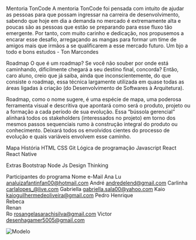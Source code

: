 Mentoria TonCode
A mentoria TonCode foi pensada com intuito de ajudar as pessoas para que possam ingressar na carreira de desenvolvimento, sabendo que hoje em dia a demanda no mercado é extremamente alta e poucas são as pessoas que estão se preparando para esse fluxo tão emergente. Por tanto, com muito carinho e dedicação, nos propusemos a encarar esse desafio, arregaçando as mangas para formar um time de amigos mais que irmãos a se qualificarem a esse mercado futuro.
Um bjo a todo e bons estudos - Ton Marcondes

Roadmap
O que é um roadmap?
Se você não souber por onde está caminhando, dificilmente chegará a seu destino final, concorda? Então, caro aluno, creio que já saiba, ainda que inconscientemente, do que consiste o roadmap, essa técnica largamente utilizada em quase todas as áreas ligadas à criação (do Desenvolvimento de Softwares à Arquitetura).

Roadmap, como o nome sugere, é uma espécie de mapa, uma poderosa ferramenta visual e descritiva que apontará como será o produto, projeto ou a formação a cada período de sua evolução. Essa “bússola gerencial” alinhará todos os stakeholders (interessados no projeto) em torno dos mesmos passos sequenciais rumo à construção integral do produto ou conhecimento. Deixará todos os envolvidos cientes do processo de evolução e quais variáveis envolvem esse caminho.

Mapa
História
HTML
CSS
Git
Lógica de programação
Javascript
React
React Native

Extras
Bootstrap
Node Js
Design Thinking

Participantes do programa
Nome e-Mail
Ana Lu analuizafantinfan00@hotmail.com 
André andredelend@gmail.com 
Carlinha carlalopes_@live.com 
Gabriella gabriella.sala00@yahoo.com 
Kaio kaioguilhermedeoliveira@gmail.com 
Pedro Henrique  
Rebeca  
Renan  
Ro rosangelasarachisilva@gmail.com 
Victor desenhagamer5005@gmail.com 

![Modelo](img/modelo.png)
